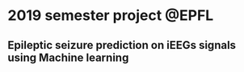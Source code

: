 # 2019 semester project @EPFL

## Epileptic seizure prediction on iEEGs signals using Machine learning
